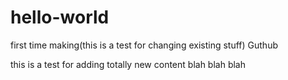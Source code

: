 # hello-world
first time making(this is a test for changing existing stuff) Guthub

this is a test for adding totally new content blah blah blah
